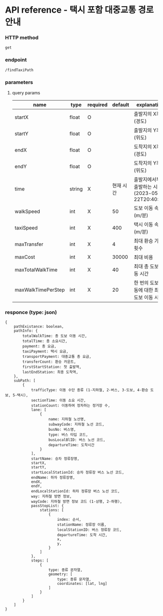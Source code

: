 # API reference - 택시 포함 대중교통 경로안내

### HTTP method

`get`

### endpoint

`/findTaxiPath`

### parameters

1. query params

   | name               | type   | required | default   | explanation                                            |
   | ------------------ | ------ | -------- | --------- | ------------------------------------------------------ |
   | startX             | float  | O        |           | 출발지의 X좌표 (경도)                                  |
   | startY             | float  | O        |           | 출발지의 Y좌표 (위도)                                  |
   | endX               | float  | O        |           | 도착지의 X좌표 (경도)                                  |
   | endY               | float  | O        |           | 도착지의 Y좌표 (위도)                                  |
   | time               | string | X        | 현재 시간 | 출발지에서부터 출발하는 시간 <br>(2023-05-22T20:40:00) |
   | walkSpeed          | int    | X        | 50        | 도보 이동 속도 (m/분)                                  |
   | taxiSpeed          | int    | X        | 400       | 택시 이동 속도 (m/분)                                  |
   | maxTransfer        | int    | X        | 4         | 최대 환승 가능 횟수                                    |
   | maxCost            | int    | X        | 30000     | 최대 비용                                              |
   | maxTotalWalkTime   | int    | X        | 40        | 최대 총 도보 이동 시간                                 |
   | maxWalkTimePerStep | int    | X        | 20        | 한 번의 도보 이동에 대한 최대 도보 이동 시간           |

### responce (type: json)

```
{
    pathExistance: boolean,
    pathInfo: {
        totalWalkTime: 총 도보 이동 시간,
        totalTime: 총 소요시간,
        payment: 총 요금,
        taxiPayment: 택시 요금,
        transportPayment: 대중교통 총 요금,
        transferCount: 환승 카운트,
        firstStartStation: 첫 출발역,
        lastEndStation: 최종 도착역,
    },
    subPath: [
        {
            trafficType: 이동 수단 종류 (1-지하철, 2-버스, 3-도보, 4-환승 도보, 5-택시),
            sectionTime: 이동 소요 시간,
            stationCount: 이동하여 정차하는 정거장 수,
            lane: [
                {
                    name: 지하철 노선명,
                    subwayCode: 지하철 노선 코드,
                    busNo: 버스명,
                    type: 버스 타입 코드,
                    busLocalBlID: 버스 노선 코드,
                    departureTime: 도착시간
                }
            ],
            startName: 승차 정류장명,
            startX,
            startY,
            startLocalStationId: 승차 정류장 버스 노선 코드,
            endName: 하차 정류장명,
            endX,
            endY,
            endLocalStationId: 하차 정류장 버스 노선 코드,
            way: 지하철 방면 정보,
            wayCode: 지하철 방면 정보 코드 (1-상행, 2-하행),
            passStopList: {
                stations: [
                    {
                        index: 순서,
                        stationName: 정류장 이름,
                        localStationID: 버스 정류장 코드,
                        departureTime: 도착 시간,
                        x,
                        y,
                    }
                ]
            },
            steps: [
                {
                    type: 종류 문자열,
                    geometry: [
                        type: 종류 문자열,
                        coordinates: [lat, lng]
                    ]
                }
            ]
        }
    ]
}
```
